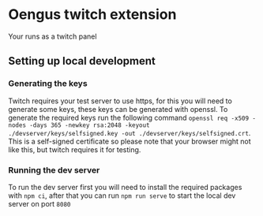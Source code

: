 # Oengus twitch extension
Your runs as a twitch panel

## Setting up local development

### Generating the keys
Twitch requires your test server to use https, for this you will need to generate some keys, these keys can be generated with openssl.
To generate the required keys run the following command `openssl req -x509 -nodes -days 365 -newkey rsa:2048 -keyout ./devserver/keys/selfsigned.key -out ./devserver/keys/selfsigned.crt`.
This is a self-signed certificate so please note that your browser might not like this, but twitch requires it for testing.

### Running the dev server
To run the dev server first you will need to install the required packages with `npm ci`, after that you can run `npm run serve` to start the local dev server on port `8080`

